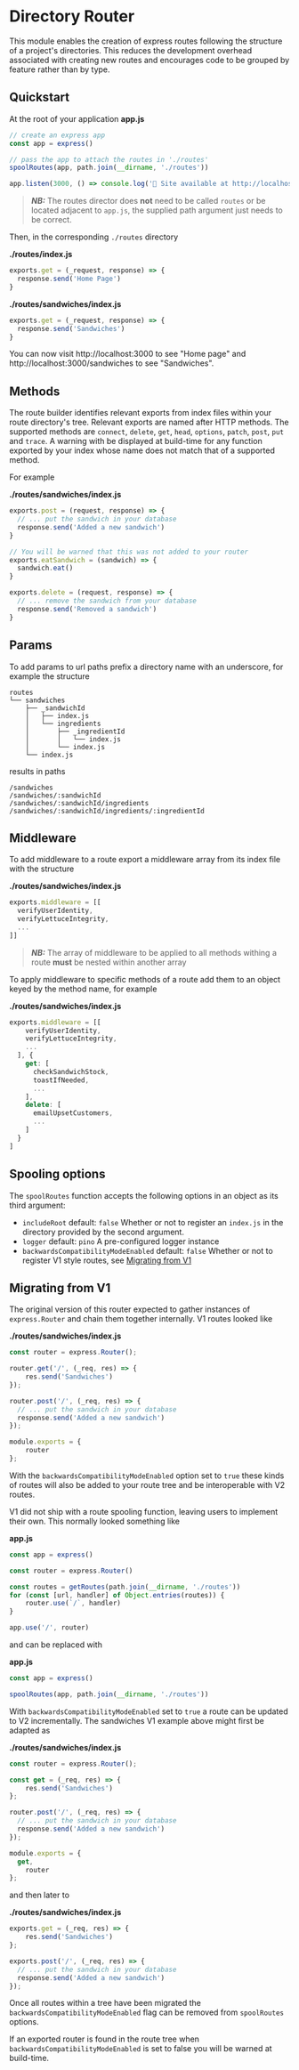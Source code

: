 # Directory Router

This module enables the creation of express routes following the structure of a project's directories. This reduces the development overhead associated with creating new routes and encourages code to be grouped by feature rather than by type. 

## Quickstart

At the root of your application
**app.js**
```js
// create an express app
const app = express()

// pass the app to attach the routes in './routes'
spoolRoutes(app, path.join(__dirname, './routes'))

app.listen(3000, () => console.log('🚀 Site available at http://localhost:3000'))
```
>***NB:*** The routes director does **not** need to be called `routes` or be located adjacent to `app.js`, the supplied path argument just needs to be correct.

Then, in the corresponding `./routes` directory

**./routes/index.js**
```js
exports.get = (_request, response) => {
  response.send('Home Page')
}
```

**./routes/sandwiches/index.js**
```js
exports.get = (_request, response) => {
  response.send('Sandwiches')
}
```

You can now visit http://localhost:3000 to see "Home page" and http://localhost:3000/sandwiches to see "Sandwiches".

## Methods

The route builder identifies relevant exports from index files within your route directory's tree. Relevant exports are named after HTTP methods. The supported methods are `connect`, `delete`, `get`, `head`, `options`, `patch`, `post`, `put` and `trace`. A warning with be displayed at build-time for any function exported by your index whose name does not match that of a supported method. 

For example

**./routes/sandwiches/index.js**
```js
exports.post = (request, response) => {
  // ... put the sandwich in your database
  response.send('Added a new sandwich')
}

// You will be warned that this was not added to your router
exports.eatSandwich = (sandwich) => {
  sandwich.eat()
}

exports.delete = (request, response) => {
  // ... remove the sandwich from your database
  response.send('Removed a sandwich')
}
```

## Params

To add params to url paths prefix a directory name with an underscore, for example the structure

```
routes
└── sandwiches
    ├── _sandwichId
    │   ├── index.js
    │   └── ingredients
    │       ├── _ingredientId
    │       │   └── index.js
    │       └── index.js
    └── index.js
```

results in paths
```
/sandwiches
/sandwiches/:sandwichId
/sandwiches/:sandwichId/ingredients
/sandwiches/:sandwichId/ingredients/:ingredientId
```

## Middleware

To add middleware to a route export a middleware array from its index file with the structure

**./routes/sandwiches/index.js**
```js
exports.middleware = [[
  verifyUserIdentity,
  verifyLettuceIntegrity,
  ...
]]
```

>***NB:*** The array of middleware to be applied to all methods withing a route **must** be nested within another array

To apply middleware to specific methods of a route add them to an object keyed by the method name, for example

**./routes/sandwiches/index.js**
```js
exports.middleware = [[
    verifyUserIdentity, 
    verifyLettuceIntegrity, 
    ...
  ], { 
    get: [
      checkSandwichStock,
      toastIfNeeded,
      ...
    ],
    delete: [
      emailUpsetCustomers,
      ...
    ]
  }
]
```
## Spooling options

The `spoolRoutes` function accepts the following options in an object as its third argument:

* `includeRoot`
default: `false` 
Whether or not to register an `index.js` in the directory provided by the second argument. 
* `logger`
default: `pino`
A pre-configured logger instance
* `backwardsCompatibilityModeEnabled`
default: `false`
Whether or not to register V1 style routes, see [Migrating from V1](#migrating-from-v1)

## Migrating from V1

The original version of this router expected to gather instances of `express.Router` and chain them together internally. V1 routes looked like

**./routes/sandwiches/index.js**
```js
const router = express.Router();

router.get('/', (_req, res) => {
	res.send('Sandwiches')
});

router.post('/', (_req, res) => {
  // ... put the sandwich in your database
  response.send('Added a new sandwich')
});

module.exports = {
	router
};
```

With the `backwardsCompatibilityModeEnabled` option set to `true` these kinds of routes will also be added to your route tree and be interoperable with V2 routes.

V1 did not ship with a route spooling function, leaving users to implement their own. This normally looked something like

**app.js**
```js
const app = express()

const router = express.Router()

const routes = getRoutes(path.join(__dirname, './routes'))
for (const [url, handler] of Object.entries(routes)) {
	router.use(`/`, handler)
}

app.use('/', router)
```

and can be replaced with 

**app.js**
```js
const app = express()

spoolRoutes(app, path.join(__dirname, './routes'))
```

With `backwardsCompatibilityModeEnabled` set to `true` a route can be updated to V2 incrementally. The sandwiches V1 example above might first be adapted as 

**./routes/sandwiches/index.js**
```js
const router = express.Router();

const get = (_req, res) => {
	res.send('Sandwiches')
};

router.post('/', (_req, res) => {
  // ... put the sandwich in your database
  response.send('Added a new sandwich')
});

module.exports = {
  get,
	router
};
```

and then later to 

**./routes/sandwiches/index.js**
```js
exports.get = (_req, res) => {
	res.send('Sandwiches')
};

exports.post('/', (_req, res) => {
  // ... put the sandwich in your database
  response.send('Added a new sandwich')
});
```

Once all routes within a tree have been migrated the `backwardsCompatibilityModeEnabled` flag can be removed from `spoolRoutes` options.

If an exported router is found in the route tree when `backwardsCompatibilityModeEnabled` is set to false you will be warned at build-time.